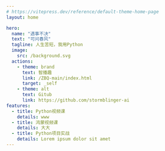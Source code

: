 ```yaml
---
# https://vitepress.dev/reference/default-theme-home-page
layout: home

hero:
  name: "遇事不决"
  text: "可问春风"
  tagline: 人生苦短，我用Python
  image:
    src: /background.svg
  actions:
    - theme: brand
      text: 智播趣
      link: /ZBQ-main/index.html
      target: _self
    - theme: alt
      text: Gitub
      link: https://github.com/stormblinger-ai
features:
  - title: Python视频课
    details: www
  - title: 鸿蒙视频课
    details: 大大
  - title: Python项目实战
    details: Lorem ipsum dolor sit amet
---
```


